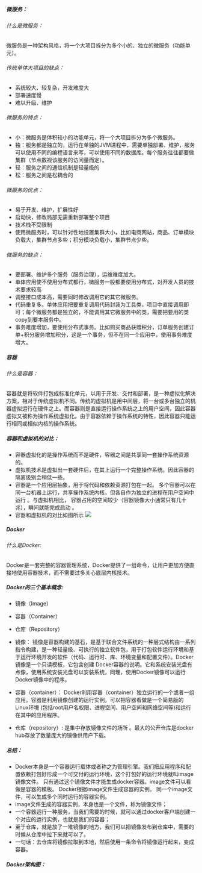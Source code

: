 
##### 微服务：

###### 什么是微服务： 
微服务是一种架构风格，将一个大项目拆分为多个小的、独立的微服务（功能单元）。
###### 传统单体大项目的缺点：
- 系统较大、较复杂，开发难度大
- 部署速度慢
- 难以升级、维护

###### 微服务的特点：
- 小：微服务是体积较小的功能单元，将一个大项目拆分为多个微服务。
- 独：服务都是独立的，运行在单独的JVM进程中，需要单独部署、维护，服务可以使用不同的编程语言来写，可以使用不同的数据库。每个服务往往都要做集群（节点数视该服务的访问量而定）。
- 轻：服务之间的通信机制是轻量级的
- 松：服务之间是松耦合的

###### 微服务的优点：
- 易于开发、维护，扩展性好
- 启动快，修改局部无需重新部署整个项目
- 技术栈不受限制
- 使用微服务时，可以针对性地设置集群大小，比如电商网站，商品、订单模块负载大，集群节点多些；积分模块负载小，集群节点少些。

###### 微服务的缺点：
- 要部署、维护多个服务（服务治理），运维难度加大。
- 单体应用使不使用分布式都行，微服务一般都要使用分布式，对开发人员的技术要求较高
- 调整接口成本高，需要同时修改调用它的其它微服务。
- 代码重复多。单体应用把要重复调用代码封装为工具类，项目中直接调用即可；每个微服务都是独立的，不能调用其它微服务中的类，需要把要用的类copy到要本服务中。
- 事务难度增加，要使用分布式事务。比如购买商品获赠积分，订单服务创建订单+积分服务增加积分，这是一个事务，但不在同一个应用中，使用事务难度增大。

##### 容器
###### 什么是容器：
容器就是将软件打包成标准化单元，以用于开发、交付和部署，是一种虚拟化解决方案，相对于传统虚拟机不同。传统的虚拟机是用中间层，将一台或多台独立的机器虚拟运行在硬件之上。而容器则是直接运行操作系统之上的用户空间，因此容器虚拟又被称为操作系统虚拟化。由于容器依赖于操作系统的特性，因此容器只能运行相同或相似内核的操作系统。
##### 容器和虚拟机的对比：

- 容器虚拟化的是操作系统而不是硬件，容器之间是共享同一套操作系统资源的。
- 虚拟机技术是虚拟出一套硬件后，在其上运行一个完整操作系统。因此容器的隔离级别会稍低一些。
- 容器是一个应用层抽象，用于将代码和依赖资源打包在一起。 多个容器可以在同一台机器上运行，共享操作系统内核，但各自作为独立的进程在用户空间中运行 。与虚拟机相比， 容器占用的空间较少（容器镜像大小通常只有几十兆），瞬间就能完成启动 。
- 容器和虚拟机的对比如图所示
![](https://github.com/yujiaweitobebetter/internship_yujiawei/blob/master/some%20image/vm%E5%92%8C%E5%AE%B9%E5%99%A8.png)

##### Docker
###### 什么是Docker:
Docker是一套完整的容器管理系统，Docker提供了一组命令，让用户更加方便直接地使用容器技术，而不需要过多关心底层内核技术。
##### Docker的三个基本概念:
- 镜像（Image）
- 容器（Container）
- 仓库（Repository）

 - 镜像：
镜像是容器构建的基石，是基于联合文件系统的一种层式结构由一系列指令构建，是一种轻量级、可执行的独立软件包，用于打包软件运行环境和基于运行环境开发的软件（代码、运行时、库、环境变量和配置文件）。Docker镜像是一个只读模板，它包含创建 Docker容器的说明。它和系统安装光盘有点像，使用系统安装光盘可以安装系统，同理，使用Docker镜像可以运行 Docker镜像中的程序。
 - 容器（container）：
Docker利用容器（container）独立运行的一个或者一组应用。容器是利用镜像创建的运行实例。可以把容器看做是一个简易版的Linux环境 (包括root用户名权限、进程空间、用户空间和网络空间等)和运行在其中的应用程序。
 - 仓库（repository）:
 是集中存放镜像文件的场所 。最大的公开仓库是docker hub存放了数量庞大的镜像供用户下载。
 
##### 总结：
- Docker本身是一个容器运行载体或者称之为管理引擎。我们把应用程序和配置依赖打包好形成一个可交付的运行环境，这个打包好的运行环境就叫image镜像文件。 只有通过这个镜像文件才能生成docker容器。image文件可以看做是容器的模板。 Docker根据image文件生成容器的实例。 同一个image文件，可以生成多个同时运行的容器实例。
- image文件生成的容器实例，本身也是一个文件，称为镜像文件；
- 一个容器运行一种服务，当我们需要的时候，就可以通过docker客户端创建一个对应的运行实例，也就是我们的容器；
- 至于仓库，就是放了一堆镜像的地方，我们可以把镜像发布到仓库中，需要的时候从仓库中拉下来就可以了。
- 一句话：去仓库将镜像拉取到本地，然后使用一条命令将镜像运行起来，变成容器。

##### Docker架构图：


